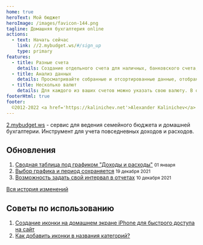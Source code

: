 ```yaml
---
home: true
heroText: Мой бюджет
heroImage: /images/favicon-144.png
tagline: Домашняя бухгалтерия online
actions:
  - text: Начать сейчас
    link: //2.mybudget.ws/#/sign_up
    type: primary
features:
  - title: Разные счета
    details: Создание отдельного счета для наличных, банковского счета, кредитных карт, инвестиций, чтобы изящно сбалансировать учет финансов.
  - title: Анализ данных
    details: Просматривайте собранные и отсортированные данные, отображаемые в виде графиков и таблиц, анализируйте результат своей работы.
  - title: Несколько валют
    details: Для каждого из ваших счетов можно указать свою валюту. В отчетах есть возможность анализа расходов как в разрезе счетов, так и валют.
footerHtml: true
footer:
  ©2012-2022 <a href='https://kalinichev.net'>Alexander Kalinichev</a>
---
```


[2.mybudget.ws](https://2.mybudget.ws) - сервис для ведения семейного бюджета и домашней бухгалтерии.
Инструмент для учета повседневных доходов и расходов.

## Обновления
1. [Сводная таблица под графиком "Доходы и расходы"](/changelog/2022-01-01-сводная-таблица-под-графиком-доходы-и-расходы.md) <small class='date'>01 января</small>
1. [Выбор графика и период сохраняется](/changelog/2021-12-19-выбор-графика-и-период-сохраняется.md) <small class='date'>19 декабря 2021</small>
1. [Возможность задать свой интервал в отчетах](/changelog/2021-12-10-возможность-задать-свой-интервал-в-отчетах) <small class='date'>10 декабря 2021</small>

[Вся история изменений](/changelog/README.md)

## Советы по использованию
1. [Создание иконки на домашнем экране iPhone для быстрого доступа на сайт](//2.mybudget.ws/#/helps/iphone-icon)
1. [Как добавить иконки в названия категорий?](//2.mybudget.ws/#/helps/emoji-and-icons-in-categories)

